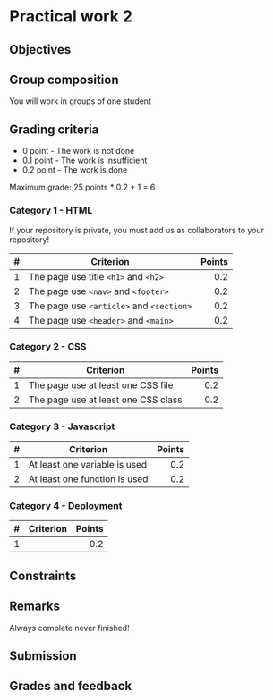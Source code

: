 # Practical work 2


## Objectives


## Group composition

You will work in groups of one student

## Grading criteria

- 0 point - The work is not done
- 0.1 point - The work is insufficient
- 0.2 point - The work is done

Maximum grade: 25 points \* 0.2 + 1 = 6

### Category 1 - HTML

If your repository is private, you must add us as collaborators to your
repository!

| #   | Criterion                                                        | Points |
| --- | ---------------------------------------------------------------- | -----: |
| 1   | The page use title `<h1>` and `<h2>`                             |    0.2 |
| 2   | The page use `<nav>` and `<footer>`                              |    0.2 |
| 3   | The page use `<article>` and `<section>`                         |    0.2 |
| 4   | The page use `<header>` and `<main>`                             |    0.2 |

### Category 2 - CSS

| #   | Criterion                                                        | Points |
| --- | ---------------------------------------------------------------- | -----: |
| 1   | The page use at least one CSS file                               |    0.2 |
| 2   | The page use at least one CSS class                              |    0.2 |

### Category 3 - Javascript

| #   | Criterion                                                        | Points |
| --- | ---------------------------------------------------------------- | -----: |
| 1   | At least one variable is used                                    |    0.2 |
| 2   | At least one function is used                                    |    0.2 |

### Category 4 - Deployment

| #   | Criterion                                                        | Points |
| --- | ---------------------------------------------------------------- | -----: |
| 1   |                                                                  |    0.2 |


## Constraints



## Remarks

Always complete never finished!

## Submission



## Grades and feedback
